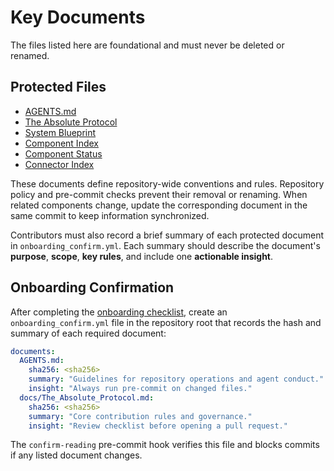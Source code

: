 # Key Documents

The files listed here are foundational and must never be deleted or renamed.

## Protected Files

- [AGENTS.md](../AGENTS.md)
- [The Absolute Protocol](The_Absolute_Protocol.md)
- [System Blueprint](system_blueprint.md)
- [Component Index](component_index.md)
- [Component Status](component_status.md)
- [Connector Index](connectors/CONNECTOR_INDEX.md)

These documents define repository-wide conventions and rules. Repository policy and pre-commit checks prevent their removal or renaming. When related components change, update the corresponding document in the same commit to keep information synchronized.

Contributors must also record a brief summary of each protected document in `onboarding_confirm.yml`. Each summary should describe the document's **purpose**, **scope**, **key rules**, and include one **actionable insight**.

## Onboarding Confirmation

After completing the [onboarding checklist](onboarding/README.md), create an `onboarding_confirm.yml` file in the repository root that records the hash and summary of each required document:

```yaml
documents:
  AGENTS.md:
    sha256: <sha256>
    summary: "Guidelines for repository operations and agent conduct."
    insight: "Always run pre-commit on changed files."
  docs/The_Absolute_Protocol.md:
    sha256: <sha256>
    summary: "Core contribution rules and governance."
    insight: "Review checklist before opening a pull request."
```

The `confirm-reading` pre-commit hook verifies this file and blocks commits if any listed document changes.
